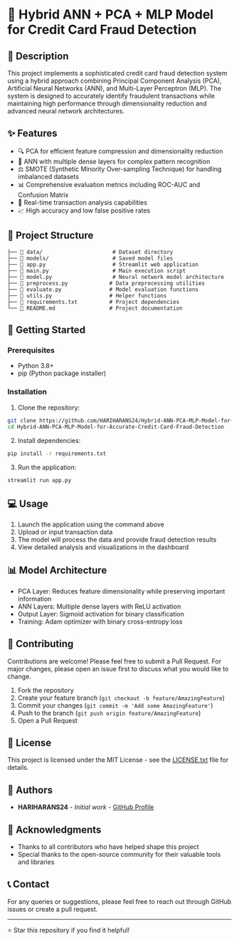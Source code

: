 # 🎯 Hybrid ANN + PCA + MLP Model for Credit Card Fraud Detection

## 📝 Description
This project implements a sophisticated credit card fraud detection system using a hybrid approach combining Principal Component Analysis (PCA), Artificial Neural Networks (ANN), and Multi-Layer Perceptron (MLP). The system is designed to accurately identify fraudulent transactions while maintaining high performance through dimensionality reduction and advanced neural network architectures.

## ✨ Features
- 🔍 PCA for efficient feature compression and dimensionality reduction
- 🧠 ANN with multiple dense layers for complex pattern recognition
- ⚖️ SMOTE (Synthetic Minority Over-sampling Technique) for handling imbalanced datasets
- 📊 Comprehensive evaluation metrics including ROC-AUC and Confusion Matrix
- 🚀 Real-time transaction analysis capabilities
- 📈 High accuracy and low false positive rates

## 📁 Project Structure
```
├── 📂 data/                      # Dataset directory
├── 📂 models/                    # Saved model files
├── 📄 app.py                     # Streamlit web application
├── 📄 main.py                    # Main execution script
├── 📄 model.py                   # Neural network model architecture
├── 📄 preprocess.py             # Data preprocessing utilities
├── 📄 evaluate.py               # Model evaluation functions
├── 📄 utils.py                  # Helper functions
├── 📄 requirements.txt          # Project dependencies
└── 📄 README.md                 # Project documentation
```

## 🚀 Getting Started

### Prerequisites
- Python 3.8+
- pip (Python package installer)

### Installation

1. Clone the repository:
```bash
git clone https://github.com/HARIHARANS24/Hybrid-ANN-PCA-MLP-Model-for-Accurate-Credit-Card-Fraud-Detection.git
cd Hybrid-ANN-PCA-MLP-Model-for-Accurate-Credit-Card-Fraud-Detection
```

2. Install dependencies:
```bash
pip install -r requirements.txt
```

3. Run the application:
```bash
streamlit run app.py
```

## 💻 Usage
1. Launch the application using the command above
2. Upload or input transaction data
3. The model will process the data and provide fraud detection results
4. View detailed analysis and visualizations in the dashboard

## 📊 Model Architecture
- PCA Layer: Reduces feature dimensionality while preserving important information
- ANN Layers: Multiple dense layers with ReLU activation
- Output Layer: Sigmoid activation for binary classification
- Training: Adam optimizer with binary cross-entropy loss

## 🤝 Contributing
Contributions are welcome! Please feel free to submit a Pull Request. For major changes, please open an issue first to discuss what you would like to change.

1. Fork the repository
2. Create your feature branch (`git checkout -b feature/AmazingFeature`)
3. Commit your changes (`git commit -m 'Add some AmazingFeature'`)
4. Push to the branch (`git push origin feature/AmazingFeature`)
5. Open a Pull Request

## 📝 License
This project is licensed under the MIT License - see the [LICENSE.txt](LICENSE.txt) file for details.

## 👥 Authors
- **HARIHARANS24** - *Initial work* - [GitHub Profile](https://github.com/HARIHARANS24)

## 🙏 Acknowledgments
- Thanks to all contributors who have helped shape this project
- Special thanks to the open-source community for their valuable tools and libraries

## 📞 Contact
For any queries or suggestions, please feel free to reach out through GitHub issues or create a pull request.

---
⭐ Star this repository if you find it helpful!
